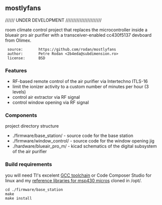 
## mostlyfans

 ////// UNDER DEVELOPMENT ///////////////////////

 room climate control project that replaces the microcontroller inside a blueair pro air purifier with a transceiver-enabled cc430f5137 devboard from Olimex.

```
 source:       https://github.com/rodan/mostlyfans
 author:       Petre Rodan <2b4eda@subdimension.ro>
 license:      BSD
```

### Features

 * RF-based remote control of the air purifier via Intertechno ITLS-16
 * limit the ionizer activity to a custom number of minutes per hour (3 levels)
 * control air extractor via RF signal
 * control window opening via RF signal
 
### Components

project directory structure

 * ./firmware/base_station/ - source code for the base station
 * ./firmware/window_control/ - source code for the window opening jig
 * ./hardware/blueair_pro_m/ - kicad schematics of the digital subsystem of the air purifier


### Build requirements

you will need TI's excelent [GCC toolchain](https://www.ti.com/tool/MSP430-GCC-OPENSOURCE) or Code Composer Studio for linux and my [reference libraries for msp430 micros](https://github.com/rodan/atlas430) cloned in /opt/.

```
cd ./firmware/base_station
make
make install
```


